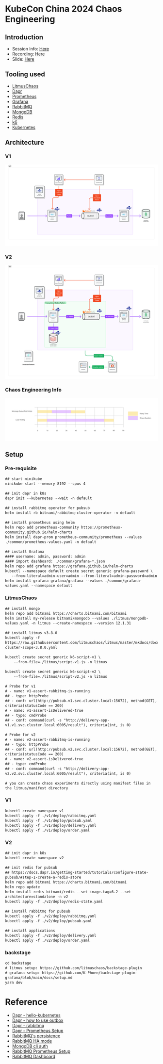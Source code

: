# KubeCon China 2024 Chaos Engineering

## Introduction
- Session Info: [Here](https://sched.co/1eYaZ)
- Recording: [Here](https://youtu.be/3mjGEh905u4?feature=shared)
- Slide: [Here](./resources/kubecon_china_What_if_Your_System_Experiences_an_Outage_v1.pdf)

## Tooling used
- [LitmusChaos](https://litmuschaos.io/)
- [Dapr](https://dapr.io/)
- [Prometheus](https://prometheus.io/)
- [Grafana](https://grafana.com/)
- [RabbitMQ](https://www.rabbitmq.com/)
- [MongoDB](https://www.mongodb.com/)
- [Redis](https://redis.io/)
- [k6](https://k6.io/)
- [Kubernetes](https://kubernetes.io/)

## Architecture

### V1
![v1](./img/v1.png)
### V2
![v2](./img/v2.png)

### Chaos Engineering Info

![duration](img/observations.png)

## Setup

### Pre-requisite

```shell
## start minikube
minikube start --memory 8192 --cpus 4 

## init dapr in k8s
dapr init --kubernetes --wait -n default

## install rabbitmq operator for pubsub
helm install rb bitnami/rabbitmq-cluster-operator -n default

## install prometheus using helm
helm repo add prometheus-community https://prometheus-community.github.io/helm-charts
helm install dapr-prom prometheus-community/prometheus --values ./common/prometheus-values.yaml -n default

## install Grafana
#### username: admin, password: admin
#### import dashboard: ./common/grafana-*.json
helm repo add grafana https://grafana.github.io/helm-charts
kubectl --namespace default create secret generic grafana-password \
   --from-literal=admin-user=admin --from-literal=admin-password=admin
helm install grafana grafana/grafana --values ./common/grafana-values.yaml --namespace default
```

### LitmusChaos

```shell
## install mongo
helm repo add bitnami https://charts.bitnami.com/bitnami
helm install my-release bitnami/mongodb --values ./litmus/mongodb-values.yaml -n litmus --create-namespace --version 12.1.31

## install litmus v3.8.0
kubectl apply -f https://raw.githubusercontent.com/litmuschaos/litmus/master/mkdocs/docs/3.8.0/litmus-cluster-scope-3.8.0.yaml

kubectl create secret generic k6-script-v1 \
    --from-file=./litmus/script-v1.js -n litmus
    
kubectl create secret generic k6-script-v2 \
    --from-file=./litmus/script-v2.js -n litmus
    
# Probe for v1
# - name: v1-assert-rabbitmq-is-running
## - type: httpProbe
## - conf: url(http://pubsub.v1.svc.cluster.local:15672), method(GET), criteria(statusCode == 200)
# - name: v1-assert-isDelivered-true
## - type: cmdProbe
## - conf: command(curl -s "http://delivery-app-v1.v1.svc.cluster.local:6005/result"), criteria(int, is 0)

# Probe for v2
# - name: v2-assert-rabbitmq-is-running
## - type: httpProbe
## - conf: url(http://pubsub.v2.svc.cluster.local:15672), method(GET), criteria(statusCode == 200)
# - name: v2-assert-isDelivered-true
## - type: cmdProbe
## - conf: command(curl -s "http://delivery-app-v2.v2.svc.cluster.local:6005/result"), criteria(int, is 0)

# you can create chaos experiments directly using manifest files in the litmus/manifest directory
```

### V1
```shell
kubectl create namespace v1
kubectl apply -f ./v1/deploy/rabbitmq.yaml
kubectl apply -f ./v1/deploy/pubsub.yaml
kubectl apply -f ./v1/deploy/delivery.yaml
kubectl apply -f ./v1/deploy/order.yaml
```

### V2

```shell
## init dapr in k8s
kubectl create namespace v2

## init redis for pubsub
## https://docs.dapr.io/getting-started/tutorials/configure-state-pubsub/#step-1-create-a-redis-store
helm repo add bitnami https://charts.bitnami.com/bitnami
helm repo update
helm install redis bitnami/redis --set image.tag=6.2 --set architecture=standalone -n v2
kubectl apply -f ./v2/deploy/redis-state.yaml

## install rabbitmq for pubsub
kubectl apply -f ./v2/deploy/rabbitmq.yaml
kubectl apply -f ./v2/deploy/pubsub.yaml

## install applications
kubectl apply -f ./v2/deploy/delivery.yaml
kubectl apply -f ./v2/deploy/order.yaml
```

### backstage

```shell
cd backstage
# litmus setup: https://github.com/litmuschaos/backstage-plugin
# grafana setup: https://github.com/K-Phoen/backstage-plugin-grafana/blob/main/docs/setup.md
yarn dev
```

# Reference
- [Dapr - hello-kubernetes](https://github.com/dapr/quickstarts/tree/master/tutorials/hello-kubernetes)
- [Dapr - how to use outbox](https://docs.dapr.io/developing-applications/building-blocks/state-management/howto-outbox/)
- [Dapr - rabbitmq](https://docs.dapr.io/reference/components-reference/supported-pubsub/setup-rabbitmq/)
- [Dapr - Prometheus Setup](https://docs.dapr.io/operations/observability/metrics/prometheus/)
- [RabbitMQ's persistence](https://www.rabbitmq.com/kubernetes/operator/using-operator#persistence)
- [RabbitMQ HA mode](https://www.infracloud.io/blogs/setup-rabbitmq-ha-mode-kubernetes-operator/)
- [MongoDB cli auth](https://medium.com/@yasiru.13/mongodb-setting-up-an-admin-and-login-as-admin-856ea6856faf)
- [RabbitMQ Prometheus Setup](https://www.rabbitmq.com/kubernetes/operator/operator-monitoring)
- [RabbitMQ Dashboard](https://grafana.com/grafana/dashboards/10991-rabbitmq-overview/)
